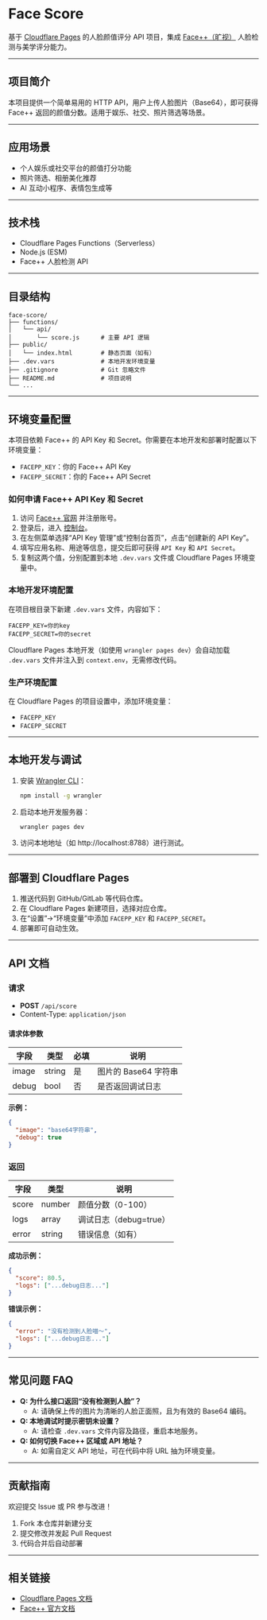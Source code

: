 # Face Score

基于 [Cloudflare Pages](https://pages.cloudflare.com/) 的人脸颜值评分 API 项目，集成 [Face++（旷视）](https://www.faceplusplus.com/) 人脸检测与美学评分能力。

---

## 项目简介

本项目提供一个简单易用的 HTTP API，用户上传人脸图片（Base64），即可获得 Face++ 返回的颜值分数。适用于娱乐、社交、照片筛选等场景。

---

## 应用场景
- 个人娱乐或社交平台的颜值打分功能
- 照片筛选、相册美化推荐
- AI 互动小程序、表情包生成等

---

## 技术栈
- Cloudflare Pages Functions（Serverless）
- Node.js (ESM)
- Face++ 人脸检测 API

---

## 目录结构

```
face-score/
├── functions/
│   └── api/
│       └── score.js      # 主要 API 逻辑
├── public/
│   └── index.html        # 静态页面（如有）
├── .dev.vars             # 本地开发环境变量
├── .gitignore            # Git 忽略文件
├── README.md             # 项目说明
└── ...
```

---

## 环境变量配置

本项目依赖 Face++ 的 API Key 和 Secret。你需要在本地开发和部署时配置以下环境变量：

- `FACEPP_KEY`：你的 Face++ API Key
- `FACEPP_SECRET`：你的 Face++ API Secret

### 如何申请 Face++ API Key 和 Secret

1. 访问 [Face++ 官网](https://www.faceplusplus.com/) 并注册账号。
2. 登录后，进入 [控制台](https://console.faceplusplus.com/)。
3. 在左侧菜单选择“API Key 管理”或“控制台首页”，点击“创建新的 API Key”。
4. 填写应用名称、用途等信息，提交后即可获得 `API Key` 和 `API Secret`。
5. 复制这两个值，分别配置到本地 `.dev.vars` 文件或 Cloudflare Pages 环境变量中。

### 本地开发环境配置

在项目根目录下新建 `.dev.vars` 文件，内容如下：

```
FACEPP_KEY=你的key
FACEPP_SECRET=你的secret
```

Cloudflare Pages 本地开发（如使用 `wrangler pages dev`）会自动加载 `.dev.vars` 文件并注入到 `context.env`，无需修改代码。

### 生产环境配置

在 Cloudflare Pages 的项目设置中，添加环境变量：
- `FACEPP_KEY`
- `FACEPP_SECRET`

---

## 本地开发与调试

1. 安装 [Wrangler CLI](https://developers.cloudflare.com/pages/framework-guides/deploy-a-full-stack-app/#set-up-your-local-environment)：
   ```bash
   npm install -g wrangler
   ```
2. 启动本地开发服务器：
   ```bash
   wrangler pages dev
   ```
3. 访问本地地址（如 http://localhost:8788）进行测试。

---

## 部署到 Cloudflare Pages

1. 推送代码到 GitHub/GitLab 等代码仓库。
2. 在 Cloudflare Pages 新建项目，选择对应仓库。
3. 在“设置”->“环境变量”中添加 `FACEPP_KEY` 和 `FACEPP_SECRET`。
4. 部署即可自动生效。

---

## API 文档

### 请求
- **POST** `/api/score`
- Content-Type: `application/json`

#### 请求体参数
| 字段    | 类型   | 必填 | 说明                 |
| ------- | ------ | ---- | -------------------- |
| image   | string | 是   | 图片的 Base64 字符串 |
| debug   | bool   | 否   | 是否返回调试日志     |

**示例：**
```json
{
  "image": "base64字符串",
  "debug": true
}
```

### 返回
| 字段   | 类型   | 说明                 |
| ------ | ------ | -------------------- |
| score  | number | 颜值分数（0-100）    |
| logs   | array  | 调试日志（debug=true）|
| error  | string | 错误信息（如有）     |

**成功示例：**
```json
{
  "score": 80.5,
  "logs": ["...debug日志..."]
}
```

**错误示例：**
```json
{
  "error": "没有检测到人脸喵～",
  "logs": ["...debug日志..."]
}
```

---

## 常见问题 FAQ

- **Q: 为什么接口返回“没有检测到人脸”？**
  - A: 请确保上传的图片为清晰的人脸正面照，且为有效的 Base64 编码。
- **Q: 本地调试时提示密钥未设置？**
  - A: 请检查 `.dev.vars` 文件内容及路径，重启本地服务。
- **Q: 如何切换 Face++ 区域或 API 地址？**
  - A: 如需自定义 API 地址，可在代码中将 URL 抽为环境变量。

---

## 贡献指南

欢迎提交 Issue 或 PR 参与改进！

1. Fork 本仓库并新建分支
2. 提交修改并发起 Pull Request
3. 代码合并后自动部署

---

## 相关链接
- [Cloudflare Pages 文档](https://developers.cloudflare.com/pages/)
- [Face++ 官方文档](https://console.faceplusplus.com.cn/documents/5679127)
